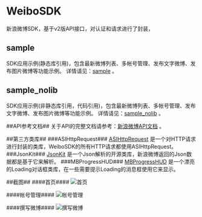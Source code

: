 # WeiboSDK #
新浪微博SDK，基于v2版API接口，对认证和请求进行了封装，

## sample ##
SDK应用示例(静态库引用)，包含最新微博列表、多帐号管理、发布文字微博、发布图片微博等功能示例。
详情请见：[sample](https://github.com/JimLiu/WeiboSDK/tree/master/sample "新浪微博SDK示例") 。

## sample_nolib ##
SDK应用示例(非静态库引用，代码引用)，包含最新微博列表、多帐号管理、发布文字微博、发布图片微博等功能示例。
详情请见：[sample_nolib](https://github.com/JimLiu/WeiboSDK/tree/master/sample_nolib "新浪微博SDK示例") 。


##API参考文档##
关于API的完整文档请参考：[新浪微博API文档](http://open.weibo.com/wiki/%E9%A6%96%E9%A1%B5 "新浪微博API文档") 。

##第三方类库##
###ASIHttpRequest###
[ASIHttpRequest](http://allseeing-i.com/ASIHTTPRequest/ "ASIHttpRequest官方网站") 是一个对HTTP请求进行封装的类库，WeiboSDK的所有HTTP请求都使用ASIHttpRequest。
###JsonKit###
[JsonKit](https://github.com/johnezang/JSONKit "JsonKit 官方网站") 是一个Json解析的开源类库，新浪微博返回的Json数据都是基于它来解析。
###MBProgressHUD###
[MBProgressHUD](https://github.com/jdg/MBProgressHUD "MBProgressHUD 官方网站") 是一个漂亮的Loading对话框类库，在一些需要提示Loading的消息框使用它来显示。


##截图##
####首页####
![首页](https://github.com/JimLiu/WeiboSDK/blob/master/screenshots/Home.png?raw=true)

####帐号管理####
![帐号管理](https://github.com/JimLiu/WeiboSDK/blob/master/screenshots/Accounts.png?raw=true)

####撰写微博####
![撰写微博](https://github.com/JimLiu/WeiboSDK/blob/master/screenshots/Compose.png?raw=true)